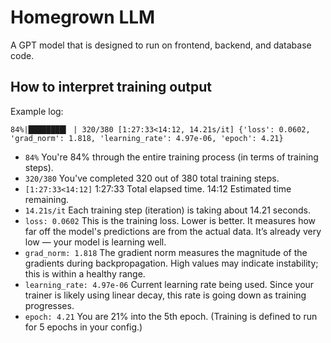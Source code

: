 # Homegrown LLM
A GPT model that is designed to run on frontend, backend, and database code.

## How to interpret training output
Example log:

`84%|████████▍ | 320/380 [1:27:33<14:12, 14.21s/it] {'loss': 0.0602, 'grad_norm': 1.818, 'learning_rate': 4.97e-06, 'epoch': 4.21}`

* `84%` You're 84% through the entire training process (in terms of training steps).
* `320/380` You've completed 320 out of 380 total training steps.
* `[1:27:33<14:12]` 1:27:33 Total elapsed time. 14:12 Estimated time remaining.
* `14.21s/it` Each training step (iteration) is taking about 14.21 seconds.
* `loss: 0.0602` This is the training loss. Lower is better. It measures how far off the model's predictions are from the actual data. It’s already very low — your model is learning well.
* `grad_norm: 1.818` The gradient norm measures the magnitude of the gradients during backpropagation. High values may indicate instability; this is within a healthy range.
* `learning_rate: 4.97e-06` Current learning rate being used. Since your trainer is likely using linear decay, this rate is going down as training progresses.
* `epoch: 4.21` You are 21% into the 5th epoch. (Training is defined to run for 5 epochs in your config.)